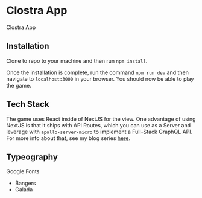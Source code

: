 # Clostra App

Clostra App

## Installation

Clone to repo to your machine and then run `npm install`.

Once the installation is complete, run the command `npm run dev` and then navigate to `localhost:3000` in your browser. You should now be able to play the game.

## Tech Stack

The game uses React inside of NextJS for the view. One advantage of using NextJS is that it ships with API Routes, which you can use as a Server and leverage with `apollo-server-micro` to implement a Full-Stack GraphQL API. For more info about that, see my blog series [here](https://medium.com/swlh/server-side-graphql-with-apollo-nextjs-part-1-setup-2615410c4966).

## Typeography

Google Fonts

- Bangers
- Galada
